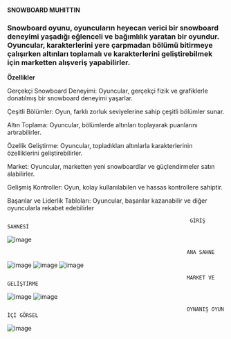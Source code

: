 **SNOWBOARD MUHITTIN**
### Snowboard oyunu, oyuncuların heyecan verici bir snowboard deneyimi yaşadığı eğlenceli ve bağımlılık yaratan bir oyundur. Oyuncular, karakterlerini yere çarpmadan bölümü bitirmeye çalışırken altınları toplamalı ve karakterlerini geliştirebilmek için marketten alışveriş yapabilirler.

**Özellikler**

Gerçekçi Snowboard Deneyimi: Oyuncular, gerçekçi fizik ve grafiklerle donatılmış bir snowboard deneyimi yaşarlar.

Çeşitli Bölümler: Oyun, farklı zorluk seviyelerine sahip çeşitli bölümler sunar.

Altın Toplama: Oyuncular, bölümlerde altınları toplayarak puanlarını artırabilirler.

Özellik Geliştirme: Oyuncular, topladıkları altınlarla karakterlerinin özelliklerini geliştirebilirler.

Market: Oyuncular, marketten yeni snowboardlar ve güçlendirmeler satın alabilirler.

Gelişmiş Kontroller: Oyun, kolay kullanılabilen ve hassas kontrollere sahiptir.

Başarılar ve Liderlik Tabloları: Oyuncular, başarılar kazanabilir ve diğer oyuncularla rekabet edebilirler

                                                               GİRİŞ SAHNESİ

![image](https://github.com/sametozcoban/URT/assets/91124447/cfe74904-9f20-4f0f-a716-6c92459162e5)


                                                              ANA SAHNE
![image](https://github.com/sametozcoban/URT/assets/91124447/bae8fe28-0c5d-442e-b15d-2654bef2e923)
![image](https://github.com/sametozcoban/URT/assets/91124447/1dce2785-c577-44fc-bc97-d49a23148562)
![image](https://github.com/sametozcoban/URT/assets/91124447/8bff4273-b0db-4b76-b876-a252a115d002)

                                                              MARKET VE GELİŞTİRME 
![image](https://github.com/sametozcoban/URT/assets/91124447/e8a50837-62c8-4dfe-8ff0-7ea2206ea7d5)
![image](https://github.com/sametozcoban/URT/assets/91124447/493e29bd-66e6-4c07-936a-a637b6abcd1c)

                                                              OYNANIŞ OYUN İÇİ GÖRSEL
![image](https://github.com/sametozcoban/URT/assets/91124447/6ab29d51-3777-4d5a-8776-a51754312732)




